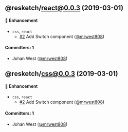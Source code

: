 ## @resketch/react@0.0.3 (2019-03-01)

#### :rocket: Enhancement

- `css`, `react`
  - [#2](https://github.com/viablelab/resketch/pull/2) Add Switch component ([@mrwest808](https://github.com/mrwest808))

#### Committers: 1

- Johan West ([@mrwest808](https://github.com/mrwest808))

## @resketch/css@0.0.3 (2019-03-01)

#### :rocket: Enhancement

- `css`, `react`
  - [#2](https://github.com/viablelab/resketch/pull/2) Add Switch component ([@mrwest808](https://github.com/mrwest808))

#### Committers: 1

- Johan West ([@mrwest808](https://github.com/mrwest808))
